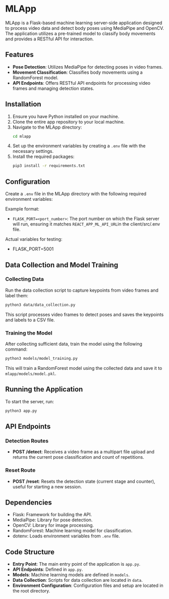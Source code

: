 # MLApp

MLApp is a Flask-based machine learning server-side application designed to process video data and detect body poses using MediaPipe and OpenCV. The application utilizes a pre-trained model to classify body movements and provides a RESTful API for interaction.

## Features

- **Pose Detection**: Utilizes MediaPipe for detecting poses in video frames.
- **Movement Classification**: Classifies body movements using a RandomForest model.
- **API Endpoints**: Offers RESTful API endpoints for processing video frames and managing detection states.

## Installation

1. Ensure you have Python installed on your machine.
2. Clone the entire app repository to your local machine.
3. Navigate to the MLApp directory:
   ```bash
   cd mlapp
   ```
4. Set up the environment variables by creating a `.env` file with the necessary settings.
5. Install the required packages:
   ```bash
   pip3 install -r requirements.txt
   ```

## Configuration

Create a `.env` file in the MLApp directory with the following required environment variables:

Example format:
- `FLASK_PORT=<port_number>`: The port number on which the Flask server will run, ensuring it matches `REACT_APP_ML_API_URL`in the client/src/.env file.

Actual variables for testing:
- FLASK_PORT=5001

## Data Collection and Model Training

### Collecting Data

Run the data collection script to capture keypoints from video frames and label them:

```bash
python3 data/data_collection.py
```

This script processes video frames to detect poses and saves the keypoints and labels to a CSV file.

### Training the Model

After collecting sufficient data, train the model using the following command:

```bash
python3 models/model_training.py
```

This will train a RandomForest model using the collected data and save it to `mlapp/models/model.pkl`.

## Running the Application

To start the server, run:
```bash
python3 app.py
```

## API Endpoints

### Detection Routes

- **POST /detect**: Receives a video frame as a multipart file upload and returns the current pose classification and count of repetitions.

### Reset Route

- **POST /reset**: Resets the detection state (current stage and counter), useful for starting a new session.

## Dependencies

- Flask: Framework for building the API.
- MediaPipe: Library for pose detection.
- OpenCV: Library for image processing.
- RandomForest: Machine learning model for classification.
- dotenv: Loads environment variables from `.env` file.

## Code Structure

- **Entry Point**: The main entry point of the application is `app.py`.
- **API Endpoints**: Defined in `app.py`.
- **Models**: Machine learning models are defined in `models`.
- **Data Collection**: Scripts for data collection are located in `data`.
- **Environment Configuration**: Configuration files and setup are located in the root directory.

